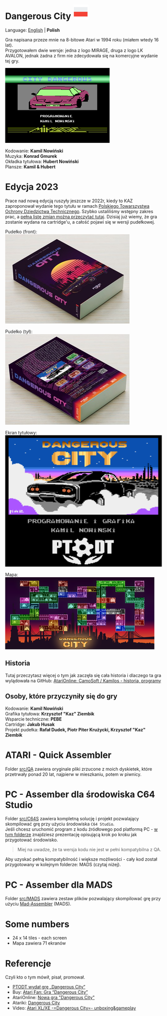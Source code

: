 # Dangerous City ![](doc\icons8-poland-48.png)
Language: [English](README.md) | **Polish**

Gra napisana przeze mnie na 8-bitowe Atari w 1994 roku (miałem wtedy 16 lat).  
Przygotowałem dwie wersje: jedna z logo MIRAGE, druga z logo LK AVALON, jednak żadna z firm nie zdecydowała się na komercyjne wydanie tej gry.

![Dangerous City](./doc/CD_Mirage.png)

Kodowanie: **Kamil Nowiński**  
Muzyka: **Konrad Gmurek**  
Okładka tytułowa: **Hubert Nowiński**  
Plansze: **Kamil & Hubert**  

# Edycja 2023
Prace nad nową edycją ruszyły jeszcze w 2022r, kiedy to KAZ zaproponował wydanie tego tytułu w ramach [Polskiego Towarszystwa Ochrony Dziedzictwa Technicznego](https://ptodt.org.pl/). Szybko ustaliliśmy wstępny zakres prac, a [pełną listę zmian można przeczytać tutaj](./ChangeLog.md).
Dzisiaj już wiemy, że gra zostanie wydana na cartridge'u, a całość pojawi się w wersji pudełkowej.

Pudełko (front):  
![Box](./doc/aol_DC1.jpg)

Pudełko (tył):  
![Box](./doc/aol_DC2.jpg)

Ekran tytułowy:  
![Dangerous City](./doc/DC_PTODT_title.png)

Mapa:  
![Mapa](./doc/map_color_small_shiny.png)

## Historia
Tutaj przeczytasz więcej o tym jak zaczęła się cała historia i dlaczego ta gra wylądowała na GitHub:
[AtariOnline: CamoSoft / Kamilos - historia, programy](https://atarionline.pl/forum/comments.php?DiscussionID=6703)

## Osoby, które przyczyniły się do gry
Kodowanie: **Kamil Nowiński**  
Grafika tytułowa: **Krzysztof "Kaz" Ziembik**  
Wsparcie techniczne: **PEBE**  
Cartridge: **Jakub Husak**  
Projekt pudełka: **Rafał Dudek, Piotr Piter Krużycki, Krzysztof "Kaz" Ziembik**  


# ATARI - Quick Assembler

Folder [src/QA](./src/QA/) zawiera oryginale pliki zrzucone z moich dyskietek, które przetrwały ponad 20 lat, najpierw w mieszkaniu, potem w piwnicy.


# PC - Assember dla środowiska C64 Studio

Folder [src/C64S](./src/C64S/) zawiera kompletną solucję i projekt pozwalający skompilować grę przy użyciu środowiska `C64 Studio`.  
Jeśli chcesz uruchomić program z kodu źródłowego pod platformą PC - [w tym folderze](./doc/) znajdziesz prezentację opisującą krok po kroku jak przygotować środowisko.  
> Miej na uwadze, że ta wersja kodu nie jest w pełni kompatybilna z QA. 

Aby uzyskać pełną kompatybilność i większe możliwości - cały kod został przygotowany w kolejnym folderze: MADS (czytaj niżej).

# PC - Assember dla MADS

Folder [src/MADS](./src/MADS/) zawiera zestaw plików pozwalający skompilować grę przy użyciu [Mad-Assembler](https://github.com/tebe6502/Mad-Assembler) (MADS).



# Some numbers
- 24 x 14 tiles - each screen
- Mapa zawiera 71 ekranów

# Referencje
Czyli kto o tym mówił, pisał, promował.  
- [PTODT wydał grę „Dangerous City”](https://ptodt.org.pl/wszyscy/ptodt-wydal-gre-dangerous-city/)
- Buy: [Atari Fan: Gra “Dangerous City”](https://atarifan.pl/produkt/gra-dangerous-city/)
- AtariOnline: [Nowa gra "Dangerous City"](https://www.atarionline.pl/v01/index.php?subaction=showfull&id=1679674438&archive=&start_from=0&ucat=1&ct=nowinki)
- Atariki: [Dangerous City](http://atariki.krap.pl/index.php/Dangerous_City)
- Video: [Atari XL/XE -=Dangerous City=- unboxing&gameplay](https://youtu.be/GSyYBSiwLzA)

